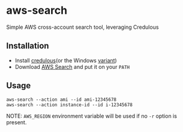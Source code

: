 # aws-search
Simple AWS cross-account search tool, leveraging Credulous

## Installation

* Install [credulous](https://github.com/realestate-com-au/credulous)(or the Windows [variant](https://github.com/mefellows/credulous))
* Download [AWS Search](releases) and put it on your `PATH`

## Usage

```
aws-search --action ami --id ami-12345678
aws-search --action instance-id --id i-12345678
```

NOTE: `AWS_REGION` environment variable will be used if no `-r` option is present.
